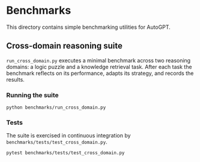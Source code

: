 # Benchmarks

This directory contains simple benchmarking utilities for AutoGPT.

## Cross-domain reasoning suite

`run_cross_domain.py` executes a minimal benchmark across two reasoning
domains: a logic puzzle and a knowledge retrieval task. After each task the
benchmark reflects on its performance, adapts its strategy, and records the
results.

### Running the suite

```
python benchmarks/run_cross_domain.py
```

### Tests

The suite is exercised in continuous integration by
`benchmarks/tests/test_cross_domain.py`.

```
pytest benchmarks/tests/test_cross_domain.py
```
